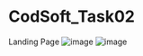# CodSoft_Task02
Landing Page
![image](https://github.com/user-attachments/assets/1e58a0bd-59fb-4c9d-b7dd-8cd7e8752c6d)
![image](https://github.com/user-attachments/assets/7ff941ef-6b99-450a-979d-b83686462862)
